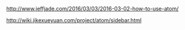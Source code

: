 http://www.jeffjade.com/2016/03/03/2016-03-02-how-to-use-atom/

http://wiki.jikexueyuan.com/project/atom/sidebar.html
